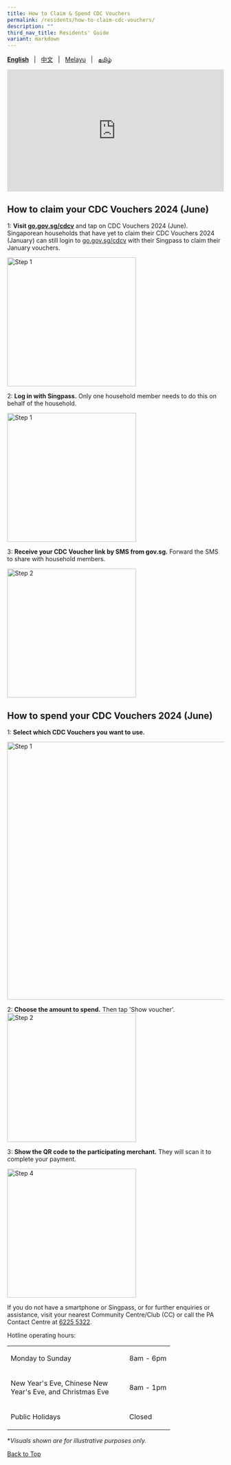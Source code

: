 ```yaml
---
title: How to Claim & Spend CDC Vouchers
permalink: /residents/how-to-claim-cdc-vouchers/
description: ""
third_nav_title: Residents' Guide
variant: markdown
---
```

<span id="cdcv_page_top"></span>
**[English](/residents/how-to-claim-cdc-vouchers)** &nbsp;&nbsp;|&nbsp;&nbsp; [中文](/residents/how-to-claim-cdc-vouchers-chinese)  &nbsp;&nbsp;|&nbsp;&nbsp; [Melayu](/residents/how-to-claim-cdc-vouchers-malay) &nbsp;&nbsp;|&nbsp;&nbsp; [தமிழ்](/residents/how-to-claim-cdc-vouchers-tamil)

<style>
a.bp-button {
	height: 6em !important;
	white-space:pre-line !important;
}
 .youtubecontainer {
    position: relative;
    width: 100%;
    height: 0;
    padding-bottom: 56.25%;
}
.youtubevideo {
    position: absolute;
    top: 0;
    left: 0;
    width: 100%;
    height: 100%;
}
</style>

<div class="youtubecontainer">
<iframe class="youtubevideo" src="https://www.youtube.com/embed/p59Ut_sN0a4?si=hFHWrbyu8onkUlDz" title="YouTube video player" frameborder="0" allow="accelerometer; autoplay; clipboard-write; encrypted-media; gyroscope; picture-in-picture" allowfullscreen=""></iframe>
	</div>

## How to claim your CDC Vouchers 2024 (June)

1: **Visit [go.gov.sg/cdcv](https://go.gov.sg/cdcv)** and tap on CDC Vouchers 2024 (June).<br> Singaporean households that have yet to claim their CDC Vouchers 2024 (January) can still login to [go.gov.sg/cdcv](http://go.gov.sg/cdcv) with their Singpass to claim their January vouchers.

<img src="/images/eng_step_1.png" alt="Step 1" style="width:300px !important;">

2: **Log in with Singpass.** Only one household member needs to do this on behalf of the household.

<img src="/images/eng_step_2.png" alt="Step 1" style="width:300px !important;">


3: **Receive your CDC Voucher link by SMS from gov.sg.** Forward the SMS to share with household members.  

<img src="/images/eng_step_3.png" alt="Step 2" style="width:300px !important;">


## How to spend your CDC Vouchers 2024 (June)

1: **Select which CDC Vouchers you want to use.** 

<img src="/images/eng_step_6.png" alt="Step 1" style="width:600px !important;">


2: **Choose the amount to spend.** Then tap 'Show voucher'.
<img src="/images/eng_step_4.png" alt="Step 2" style="width:300px !important;">

3: **Show the QR code to the participating merchant.** They will scan it to complete your payment. 

<img src="/images/eng_step_5.png" alt="Step 4" style="width:300px !important;">


If you do not have a smartphone or Singpass, or for further enquiries or assistance, visit your nearest Community Centre/Club (CC) or call the PA Contact Centre at <a href="tel:6225 5322">6225 5322</a>.

Hotline operating hours:

<table border="0" cellspacing="0" cellpadding="0">
<tbody>
<tr>
	<td><p style="width:260px !important;">Monday to Sunday</p></td>
	<td><p>8am - 6pm</p></td>
</tr>
	<tr><td><p style="width:260px !important;">New Year's Eve, Chinese New Year's Eve, and Christmas Eve</p></td>
	<td><p>8am - 1pm</p></td>
	</tr><tr>
	<td><p style="width:260px !important;">Public Holidays</p></td>
	<td><p>Closed</p></td>
</tr>
</tbody>
</table>

*<i>Visuals shown are for illustrative purposes only.</i>

[Back to Top](#cdcv_page_top)